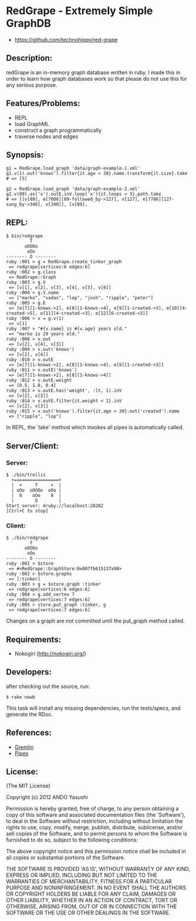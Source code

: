 # RedGrape - Extremely Simple GraphDB

* https://github.com/technohippy/red-grape

## Description:

redGrape is an in-memory graph database written in ruby. I made this in order to learn how graph databases work so that please do not use this for any serious purpose.

## Features/Problems:

* REPL
* load GraphML
* construct a graph programmatically
* traverse nodes and edges

## Synopsis:

    g1 = RedGrape.load_graph 'data/graph-example-1.xml'
    g1.v(1).out('knows').filter{it.age < 30}.name.transform{it.size}.take
    # => [5]

    g2 = RedGrape.load_graph 'data/graph-example-2.xml'
    g2.v(89).as('x').outE.inV.loop('x'){it.loops < 3}.path.take
    # => [[v[89], e[7006][89-followed_by->127], v[127], e[7786][127-sung_by->340], v[340]], [v[89], 

## REPL:

    $ bin/redgrape
             T
           oOOOo
            oOo
    -------- O --------
    ruby :001 > g = RedGrape.create_tinker_graph
     => redgrape[vertices:6 edges:6] 
    ruby :002 > g.class
     => RedGrape::Graph 
    ruby :003 > g.V
     => [v[1], v[2], v[3], v[4], v[5], v[6]] 
    ruby :004 > g.V.name
     => ["marko", "vadas", "lop", "josh", "ripple", "peter"] 
    ruby :005 > g.E
     => [e[7][1-knows->2], e[8][1-knows->4], e[9][1-created->3], e[10][4-created->5], e[11][4-created->3], e[12][6-created->3]] 
    ruby :006 > v = g.v(1)
     => v[1] 
    ruby :007 > "#{v.name} is #{v.age} years old."
     => "marko is 29 years old." 
    ruby :008 > v.out
     => [v[2], v[4], v[3]] 
    ruby :009 > v.out('knows')
     => [v[2], v[4]] 
    ruby :010 > v.outE
     => [e[7][1-knows->2], e[8][1-knows->4], e[9][1-created->3]] 
    ruby :011 > v.outE('knows')
     => [e[7][1-knows->2], e[8][1-knows->4]] 
    ruby :012 > v.outE.weight
     => [0.5, 1.0, 0.4] 
    ruby :013 > v.outE.has('weight', :lt, 1).inV
     => [v[2], v[3]] 
    ruby :014 > v.outE.filter{it.weight < 1}.inV
     => [v[2], v[3]] 
    ruby :015 > v.out('knows').filter{it.age > 30}.out('created').name
     => ["ripple", "lop"] 

In REPL, the `take' method which invokes all pipes is automatically called.

## Server/Client:

### Server:

    $ ./bin/trellis
      +=================+
      |  +     T     +  |
      | oOo  oOOOo  oOo |
      |  8    oOo    8  |
      |        O        |       
    Start server: druby://localhost:28282
    [Ctrl+C to stop]

### Client:

    $ ./bin/redgrape 
             T
           oOOOo
            oOo
    -------- O --------
    ruby :001 > $store
     => #<RedGrape::GraphStore:0x007fb615137a90> 
    ruby :002 > $store.graphs
     => [:tinker] 
    ruby :003 > g = $store.graph :tinker
     => redgrape[vertices:6 edges:6] 
    ruby :004 > g.add_vertex 7
     => redgrape[vertices:7 edges:6] 
    ruby :005 > store.put_graph :tinker, g
     => redgrape[vertices:7 edges:6] 

Changes on a graph are not committed until the put_graph method called.

## Requirements:

* Nokogiri (http://nokogiri.org/)

## Developers:

after checking out the source, run:

    $ rake newb

This task will install any missing dependencies, run the tests/specs,
and generate the RDoc.

## References:

* [Gremlin](https://github.com/tinkerpop/gremlin/wiki)
* [Pipes](https://github.com/tinkerpop/pipes/wiki/)

## License:

(The MIT License)

Copyright (c) 2012 ANDO Yasushi

Permission is hereby granted, free of charge, to any person obtaining
a copy of this software and associated documentation files (the
'Software'), to deal in the Software without restriction, including
without limitation the rights to use, copy, modify, merge, publish,
distribute, sublicense, and/or sell copies of the Software, and to
permit persons to whom the Software is furnished to do so, subject to
the following conditions:

The above copyright notice and this permission notice shall be
included in all copies or substantial portions of the Software.

THE SOFTWARE IS PROVIDED 'AS IS', WITHOUT WARRANTY OF ANY KIND,
EXPRESS OR IMPLIED, INCLUDING BUT NOT LIMITED TO THE WARRANTIES OF
MERCHANTABILITY, FITNESS FOR A PARTICULAR PURPOSE AND NONINFRINGEMENT.
IN NO EVENT SHALL THE AUTHORS OR COPYRIGHT HOLDERS BE LIABLE FOR ANY
CLAIM, DAMAGES OR OTHER LIABILITY, WHETHER IN AN ACTION OF CONTRACT,
TORT OR OTHERWISE, ARISING FROM, OUT OF OR IN CONNECTION WITH THE
SOFTWARE OR THE USE OR OTHER DEALINGS IN THE SOFTWARE.
